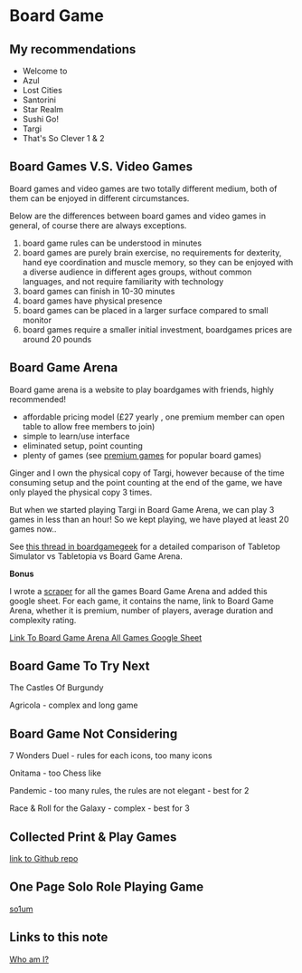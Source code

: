 # Board Game

## My recommendations

- Welcome to
- Azul
- Lost Cities
- Santorini
- Star Realm
- Sushi Go!
- Targi
- That's So Clever 1 & 2

## Board Games V.S. Video Games

Board games and video games are two totally different medium, both of them can be enjoyed in different circumstances.

Below are the differences between board games and video games in general, of course there are always exceptions.

1. board game rules can be understood in minutes
1. board games are purely brain exercise, no requirements for dexterity, hand eye coordination and muscle memory, so they can be enjoyed with a diverse audience in different ages groups, without common languages, and not require familiarity with technology
1. board games can finish in 10-30 minutes
1. board games have physical presence
1. board games can be placed in a larger surface compared to small monitor
1. board games require a smaller initial investment, boardgames prices are around 20 pounds

## Board Game Arena

Board game arena is a website to play boardgames with friends, highly recommended!

- affordable pricing model (£27 yearly , one premium member can open table to allow free members to join)
- simple to learn/use interface
- eliminated setup, point counting
- plenty of games (see [premium games](https://boardgamearena.com/premium) for popular board games)

Ginger and I own the physical copy of Targi, however because of the time consuming setup and the point counting at the end of the game, we have only played the physical copy 3 times.

But when we started playing Targi in Board Game Arena, we can play 3 games in less than an hour! So we kept playing, we have played at least 20 games now..

See [this thread in boardgamegeek](https://boardgamegeek.com/thread/2491575/tabletop-simulator-vs-tabletopia-vs-board-game-are) for a detailed comparison of Tabletop Simulator vs Tabletopia vs Board Game Arena.

**Bonus**

I wrote a [scraper](https://github.com/ynotstartups/bga-scraper) for all the games Board Game Arena and added this google sheet. For each game, it contains the name, link to Board Game Arena, whether it is premium, number of players, average duration and complexity rating.

[Link To Board Game Arena All Games Google Sheet](https://docs.google.com/spreadsheets/d/1U93SDx9tmQtxneNfSDQANWZ17C-C2AMFJZQk4c94OIQ/edit?usp=sharing)

## Board Game To Try Next

The Castles Of Burgundy

Agricola - complex and long game

## Board Game Not Considering

7 Wonders Duel - rules for each icons, too many icons

Onitama - too Chess like

Pandemic - too many rules, the rules are not elegant - best for 2

Race & Roll for the Galaxy - complex - best for 3

## Collected Print & Play Games

[link to Github repo](https://github.com/ynotstartups/PrintAndPlayGames)

## One Page Solo Role Playing Game

[so1um](https://brunobord.github.io/so1um/so1um.html)

## Links to this note

[Who am I?](index.md)
